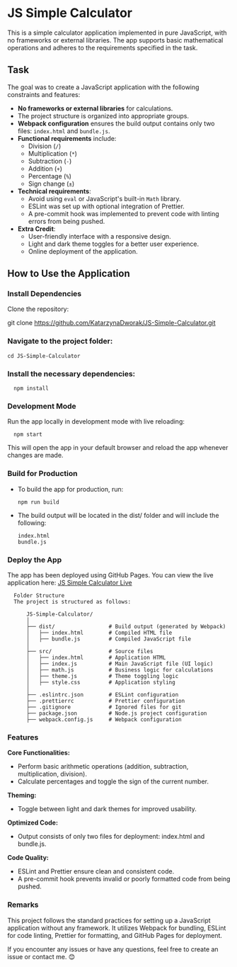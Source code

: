 # JS Simple Calculator

This is a simple calculator application implemented in pure JavaScript, with no frameworks or external libraries. The app supports basic mathematical operations and adheres to the requirements specified in the task.

## Task

The goal was to create a JavaScript application with the following constraints and features:
- **No frameworks or external libraries** for calculations.
- The project structure is organized into appropriate groups.
- **Webpack configuration** ensures the build output contains only two files: `index.html` and `bundle.js`.
- **Functional requirements** include:
  - Division (`/`)
  - Multiplication (`*`)
  - Subtraction (`-`)
  - Addition (`+`)
  - Percentage (`%`)
  - Sign change (`±`)
- **Technical requirements**:
  - Avoid using `eval` or JavaScript's built-in `Math` library.
  - ESLint was set up with optional integration of Prettier.
  - A pre-commit hook was implemented to prevent code with linting errors from being pushed.
- **Extra Credit**:
  - User-friendly interface with a responsive design.
  - Light and dark theme toggles for a better user experience.
  - Online deployment of the application.

## How to Use the Application

### Install Dependencies
Clone the repository:

   git clone https://github.com/KatarzynaDworak/JS-Simple-Calculator.git

### Navigate to the project folder:

    cd JS-Simple-Calculator

### Install the necessary dependencies:

      npm install

### Development Mode
Run the app locally in development mode with live reloading:

      npm start

This will open the app in your default browser and reload the app whenever changes are made.

### Build for Production
- To build the app for production, run:

      npm run build

- The build output will be located in the dist/ folder and will include the following:

      index.html
      bundle.js

### Deploy the App
The app has been deployed using GitHub Pages. You can view the live application here: [JS Simple Calculator Live](https://katarzynadworak.github.io/JS-Simple-Calculator/)

      Folder Structure
      The project is structured as follows:
          
          JS-Simple-Calculator/
          │
          ├── dist/                 # Build output (generated by Webpack)
          │   ├── index.html        # Compiled HTML file
          │   ├── bundle.js         # Compiled JavaScript file
          │
          ├── src/                  # Source files
          │   ├── index.html        # Application HTML
          │   ├── index.js          # Main JavaScript file (UI logic)
          │   ├── math.js           # Business logic for calculations
          │   ├── theme.js          # Theme toggling logic
          │   ├── style.css         # Application styling
          │
          ├── .eslintrc.json        # ESLint configuration
          ├── .prettierrc           # Prettier configuration
          ├── .gitignore            # Ignored files for git
          ├── package.json          # Node.js project configuration
          ├── webpack.config.js     # Webpack configuration

### Features
**Core Functionalities:**
- Perform basic arithmetic operations (addition, subtraction, multiplication, division).
- Calculate percentages and toggle the sign of the current number.
  
**Theming:**
- Toggle between light and dark themes for improved usability.

**Optimized Code:**
- Output consists of only two files for deployment: index.html and bundle.js.

**Code Quality:**
- ESLint and Prettier ensure clean and consistent code.
- A pre-commit hook prevents invalid or poorly formatted code from being pushed.

### Remarks
This project follows the standard practices for setting up a JavaScript application without any framework. It utilizes Webpack for bundling, ESLint for code linting, Prettier for formatting, and GitHub Pages for deployment.

If you encounter any issues or have any questions, feel free to create an issue or contact me. 😊
